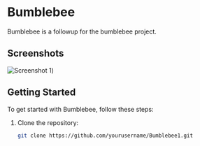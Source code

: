 # Bumblebee

Bumblebee is a followup for the bumblebee project.



## Screenshots

![Screenshot 1](https://imgur.com/a/41PnE5G))


## Getting Started

To get started with Bumblebee, follow these steps:

1. Clone the repository:

   ```bash
   git clone https://github.com/yourusername/Bumblebee1.git
